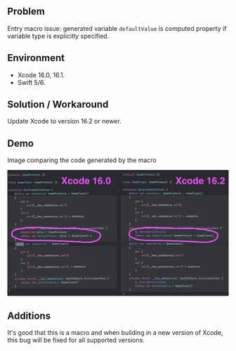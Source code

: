 ## Problem


Entry macro issue: generated variable `defaultValue` is computed property if variable type is explicitly specified.


## Environment


- Xcode 16.0, 16.1.
- Swift 5/6.


## Solution / Workaround


Update Xcode to version 16.2 or newer.


## Demo


Image comparing the code generated by the macro


![entry](https://raw.githubusercontent.com/VAndrJ/awesome-apple-bugs/master/Bugs/EntryMacroComputedProperty/Resources/entry.jpg)


## Additions


It's good that this is a macro and when building in a new version of Xcode, this bug will be fixed for all supported versions.


